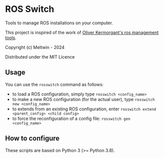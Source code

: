 # ROS Switch

Tools to manage ROS installations on your computer.

This project is inspired of the work of [Oliver Kermorgant's ros management tools](https://github.com/oKermorgant/ros_management_tools).

Copyright (c) Meltwin - 2024 

Distributed under the MIT Licence

## Usage

You can use the `rosswitch` command as follows:

- to load a ROS configuration, simply type `rosswitch <config_name>`
- to make a new ROS configuration (for the actual user), type `rosswitch new <config_name>`
- to extends from an existing ROS configuration, enter `rosswitch extend <parent_config> <child config>`
- to force the reconfiguration of a config file: `rosswitch gen <config_name>`

## How to configure

These scripts are based on Python 3 (>= Python 3.8). 